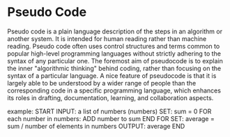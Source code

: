 # Pseudo Code

Pseudo code is a plain language description of the steps in an algorithm or another system. It is intended for human reading rather than machine reading. Pseudo code often uses control structures and terms common to popular high-level programming languages without strictly adhering to the syntax of any particular one. The foremost aim of pseudocode is to explain the inner "algorithmic thinking" behind coding, rather than focusing on the syntax of a particular language. A nice feature of pseudocode is that it is largely able to be understood by a wider range of people than the corresponding code in a specific programming language, which enhances its roles in drafting, documentation, learning, and collaboration aspects.

example:
START
  INPUT: a list of numbers (numbers)
  SET: sum = 0
  FOR each number in numbers:
    ADD number to sum
  END FOR
  SET: average = sum / number of elements in numbers
  OUTPUT: average
END
